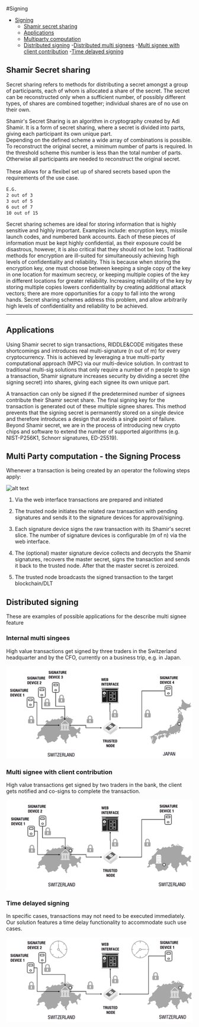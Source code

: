 #Signing 

- [Signing](#signing)
  - [Shamir secret sharing](#shamir)
  - [Applications](#applications)
  - [Multiparty computation](#multi-pary-computation)
  - [Distributed signing](#distributed-signing)
  	-[Distributed multi signees](#distributed-signing)
  	-[Multi signee with client contribution](#distributed-signing)
  	-[Time delayed signing](#Time-delayed-signing)

## Shamir Secret sharing

Secret sharing refers to methods for distributing a secret amongst a group of participants, each of whom is allocated a share of the secret. The secret can be reconstructed only when a sufficient number, of possibly different types, of shares are combined together; individual shares are of no use on their own.

Shamir's Secret Sharing is an algorithm in cryptography created by Adi Shamir. It is a form of secret sharing, where a secret is divided into parts, giving each participant its own unique part.\
Depending on the defined scheme a wide array of combinations is possible. To reconstruct the original secret, a minimum number of parts is required. In the threshold scheme this number is less than the total number of parts. Otherwise all participants are needed to reconstruct the original secret.\
\
These allows for a flexibel set up of shared secrets based upon the requirements of the use case. 
```
E.G.
2 out of 3 
3 out of 5
6 out of 7
10 out of 15 
```
Secret sharing schemes are ideal for storing information that is highly sensitive and highly important. Examples include: encryption keys, missile launch codes, and numbered bank accounts. Each of these pieces of information must be kept highly confidential, as their exposure could be disastrous, however, it is also critical that they should not be lost. Traditional methods for encryption are ill-suited for simultaneously achieving high levels of confidentiality and reliability. This is because when storing the encryption key, one must choose between keeping a single copy of the key in one location for maximum secrecy, or keeping multiple copies of the key in different locations for greater reliability. Increasing reliability of the key by storing multiple copies lowers confidentiality by creating additional attack vectors; there are more opportunities for a copy to fall into the wrong hands. Secret sharing schemes address this problem, and allow arbitrarily high levels of confidentiality and reliability to be achieved.


---
## Applications
Using Shamir secret to sign transactions, RIDDLE&CODE mitigates these shortcomings and introduces real multi-signature (n out of m) for every cryptocurrency. This is achieved by leveraging a true multi-party computational approach (MPC) via our multi-device solution. In contrast to traditional multi-sig solutions that only require a number of n people to sign a transaction, Shamir signature increases security by dividing a secret (the signing secret) into shares, giving each signee its own unique part. 

A transaction can only be signed if the predetermined number of signees contribute their Shamir secret share. The final signing key for the transaction is generated out of these multiple signee shares. This method prevents that the signing secret is permanently stored on a single device and therefore introduces a design that avoids a single point of failure. Beyond Shamir secret, we are in the process of introducing new crypto chips and software to extend the number of supported algorithms (e.g. NIST-P256K1, Schnorr signatures, ED-25519).


## Multi Party computation - the Signing Process

Whenever a transaction is being created by an operator the following steps apply: 

![alt text](https://github.com/RiddleAndCode/trusted-node-manuals/blob/master/assets/Step%20by%20Step%20Process.png "Signing architecture")

1. Via the web interface transactions are prepared and initiated 

2. The trusted node initiates the related raw transaction with pending signatures and sends it to the signature devices for approval/signing. 

3. Each signature device signs the raw transaction with its Shamir's secret slice. The number of signature devices is configurable (m of n) via the web interface. 

4. The (optional) master signature device collects and decrypts the Shamir signatures, recovers the master secret, signs the transaction and sends it back to the trusted node. After that the master secret is zeroized.

5. The trusted node broadcasts the signed transaction to the target blockchain/DLT


## Distributed signing

These are examples of possible applications for the describe multi signee feature

### Internal multi singees  


High value transactions get signed by three traders in the Switzerland headquarter and by the CFO, currently on a business trip, e.g. in Japan.


![alt text](/assets/internal%20distributed%20signing.png "Distributed signees")


### Multi signee with client contribution 

High value transactions get signed by two traders in the bank, the client gets notified and co-signs to complete the transaction.


![alt text](/assets/Client%20signing.png "Client multi signee")

### Time delayed signing

In specific cases, transactions may not need to be executed immediately. Our solution features a time delay functionality to accommodate such use cases. 


![alt text](/assets/time%20delayed%20signing.png "Time delayed")

